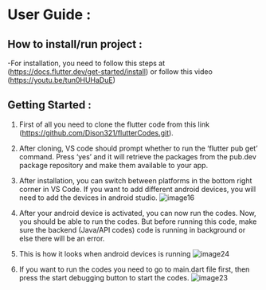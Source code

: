 # User Guide :

## How to install/run project :
-For installation, you need to follow this steps at (https://docs.flutter.dev/get-started/install) or follow this video (https://youtu.be/tun0HUHaDuE)

## Getting Started :

1) First of all you need to clone the flutter code from this link (https://github.com/Dison321/flutterCodes.git).
2) After cloning, VS code should prompt whether to run the ‘flutter pub get’ command. Press ‘yes’ and it will retrieve the packages from the pub.dev package repository and make them available to your app.
3) After installation, you can switch between platforms in the bottom right corner in VS Code. If you want to add different android devices, you will need to add the devices in android studio.
![image16](https://user-images.githubusercontent.com/123624174/215007421-c0f18c7c-4680-4994-a8a0-f69cb2f0e658.png)

4) After your android device is activated, you can now run the codes. Now, you should be able to run the codes. But before running this code, make sure the backend (Java/API codes) code is running in background or else there will be an error. 

5) This is how it looks when android devices is running
![image24](https://user-images.githubusercontent.com/123624174/215007869-4895cab6-07c4-477d-998b-c4469e3e7f48.png)

6) If you want to run the codes you need to go to main.dart file first, then press the start debugging button to start the codes.
![image23](https://user-images.githubusercontent.com/123624174/215008009-687b9ac2-69b2-42d7-902f-c3c388dd4662.png)
